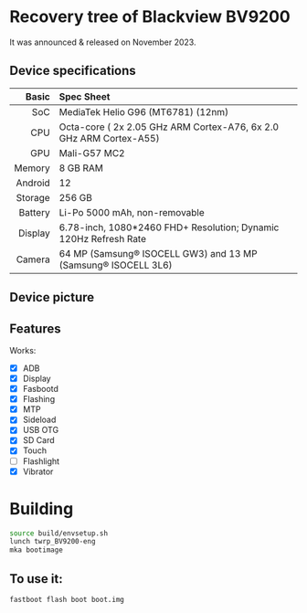 #  Recovery tree of Blackview BV9200

It was announced & released on November 2023.

## Device specifications

Basic   | Spec Sheet
-------:|:-------------------------
SoC     | MediaTek Helio G96 (MT6781) (12nm)
CPU     | Octa-core ( 2x 2.05 GHz ARM Cortex-A76, 6x 2.0 GHz ARM Cortex-A55)
GPU     | Mali-G57 MC2
Memory  | 8 GB RAM
Android | 12
Storage | 256 GB
Battery | Li-Po 5000 mAh, non-removable
Display | 6.78-inch, 1080*2460 FHD+ Resolution; Dynamic 120Hz Refresh Rate
Camera  | 64 MP (Samsung® ISOCELL GW3) and 13 MP (Samsung® ISOCELL 3L6)

## Device picture

## Features

Works:

- [X] ADB
- [X] Display
- [X] Fasbootd
- [X] Flashing
- [X] MTP
- [X] Sideload
- [X] USB OTG
- [X] SD Card
- [X] Touch
- [ ] Flashlight
- [X] Vibrator

# Building
```bash
source build/envsetup.sh
lunch twrp_BV9200-eng
mka bootimage
```

## To use it:

```
fastboot flash boot boot.img
```
